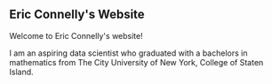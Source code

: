 ## Eric Connelly's Website

Welcome to Eric Connelly's website! 

I am an aspiring data scientist who graduated with a bachelors in mathematics from The City University of New York, College of Staten Island.



